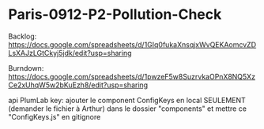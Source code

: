 # Paris-0912-P2-Pollution-Check

Backlog: https://docs.google.com/spreadsheets/d/1GIq0fukaXnsqjxWvQEKAomcvZDLsXAJzLGtCkyj5jdk/edit?usp=sharing

Burndown: https://docs.google.com/spreadsheets/d/1pwzeF5w8SuzrvkaOPnX8NQ5XzCe2xUhqW5w2bKuEzh8/edit?usp=sharing

api PlumLab key: ajouter le component ConfigKeys en local SEULEMENT (demander le fichier à Arthur) dans le dossier "components" et mettre ce "ConfigKeys.js" en gitignore

